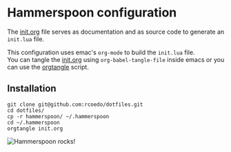 # Hammerspoon configuration

The [init.org](https://github.com/rcoedo/dotfiles/blob/master/hammerspoon/init.org) file serves as documentation and as source code to generate an `init.lua` file.

This configuration uses emac's `org-mode` to build the `init.lua` file.  
You can tangle the [init.org](https://github.com/rcoedo/dotfiles/blob/master/hammerspoon/init.org) using `org-babel-tangle-file` inside emacs
or you can use the [orgtangle](https://github.com/rcoedo/orgtangle) script.

## Installation
```
git clone git@github.com:rcoedo/dotfiles.git
cd dotfiles/
cp -r hammerspoon/ ~/.hammerspoon
cd ~/.hammerspoon
orgtangle init.org
```

![Hammerspoon rocks!](http://www.hammerspoon.org/images/hammerspoon.png)
